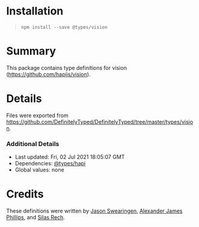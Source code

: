 # Installation
> `npm install --save @types/vision`

# Summary
This package contains type definitions for vision (https://github.com/hapijs/vision).

# Details
Files were exported from https://github.com/DefinitelyTyped/DefinitelyTyped/tree/master/types/vision.

### Additional Details
 * Last updated: Fri, 02 Jul 2021 18:05:07 GMT
 * Dependencies: [@types/hapi](https://npmjs.com/package/@types/hapi)
 * Global values: none

# Credits
These definitions were written by [Jason Swearingen](https://github.com/jasonswearingen), [Alexander James Phillips](https://github.com/AJamesPhillips), and [Silas Rech](https://github.com/lenovouser).
